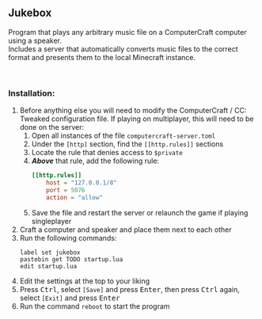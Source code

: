 ## Jukebox
Program that plays any arbitrary music file on a ComputerCraft computer using a speaker.  
Includes a server that automatically converts music files to the correct format and presents them to the local Minecraft instance.

<br>

### Installation:
1. Before anything else you will need to modify the ComputerCraft / CC: Tweaked configuration file. If playing on multiplayer, this will need to be done on the server:
    1. Open all instances of the file `computercraft-server.toml`
    2. Under the `[http]` section, find the `[[http.rules]]` sections
    3. Locate the rule that denies access to `$private`
    4. ***Above*** that rule, add the following rule:
        ```toml
        [[http.rules]]
            host = "127.0.0.1/8"
            port = 5076
            action = "allow"
        ```
    5. Save the file and restart the server or relaunch the game if playing singleplayer
2. Craft a computer and speaker and place them next to each other
3. Run the following commands:
    ```
    label set jukebox
    pastebin get TODO startup.lua
    edit startup.lua
    ```
4. Edit the settings at the top to your liking
5. Press <kbd>Ctrl</kbd>, select `[Save]` and press <kbd>Enter</kbd>, then press <kbd>Ctrl</kbd> again, select `[Exit]` and press <kbd>Enter</kbd>  
6. Run the command `reboot` to start the program
